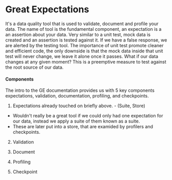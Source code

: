 # Great Expectations
It's a data quality tool that is used to validate, document and profile your data. The name of tool is the fundamental component, an expectation is a an assertion about your data. Very similar to a unit test, mock data is created and an assertion is tested against it. If we have a false response, we are alerted by the testing tool. The importance of unit test promote cleaner and efficient code, the only downside is that the mock data inside that unit test will never change, we leave it alone once it passes. What if our data changes at any given moment? This is a preemptive measure to test against the root source of our data. 

#### Components
The intro to the GE documentation provides us with 5 key components expectations, validation, documentation, profiling, and checkpoints. 
1. Expectations already touched on briefly above. - (Suite, Store) 
  * Wouldn't really be a great tool if we could only had one expectation for our data, instead we apply a suite of them known as a suite. 
  * These are later put into a store, that are examided by profilers and checkpoints. 
2. Validation

3. Document

4. Profiling 

5. Checkpoint
